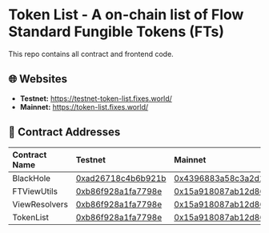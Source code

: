# Token List - A on-chain list of Flow Standard Fungible Tokens (FTs)

This repo contains all contract and frontend code.

## 🌐 Websites

- **Testnet:** <https://testnet-token-list.fixes.world/>  
- **Mainnet:** <https://token-list.fixes.world/>

## 🔗 Contract Addresses

| Contract Name | Testnet | Mainnet |
| :------------ | :------ | :------ |
| BlackHole | [0xad26718c4b6b921b](https://contractbrowser.com/A.ad26718c4b6b921b.BlackHole) | [0x4396883a58c3a2d1](https://contractbrowser.com/A.4396883a58c3a2d1.BlackHole) |
| FTViewUtils | [0xb86f928a1fa7798e](https://contractbrowser.com/A.b86f928a1fa7798e.FTViewUtils) | [0x15a918087ab12d86](https://contractbrowser.com/A.15a918087ab12d86.FTViewUtils) |
| ViewResolvers | [0xb86f928a1fa7798e](https://contractbrowser.com/A.b86f928a1fa7798e.ViewResolvers) | [0x15a918087ab12d86](https://contractbrowser.com/A.15a918087ab12d86.ViewResolvers) |
| TokenList | [0xb86f928a1fa7798e](https://contractbrowser.com/A.b86f928a1fa7798e.TokenList) | [0x15a918087ab12d86](https://contractbrowser.com/A.15a918087ab12d86.TokenList) |

